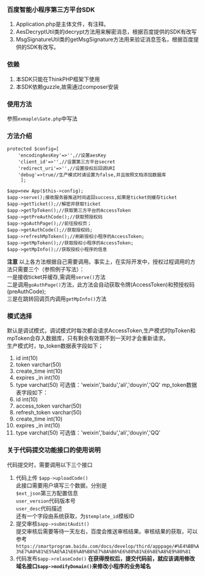 ### 百度智能小程序第三方平台SDK  
1. Application.php是主体文件，有注释。  
2. AesDecryptUtil类的decrypt方法用来解密消息，根据百度提供的SDK有改写
3. MsgSignatureUtil类的getMsgSignature方法用来验证消息签名，根据百度提供的SDK有改写。
### 依赖
1. 本SDK只能在ThinkPHP框架下使用  
2. 本SDK依赖guzzle,故需通过composer安装  
### 使用方法
参照`exmaple\Gate.php`中写法

### 方法介绍  
```
protected $config=[
    'encodingAesKey'=>'',//设置aesKey
	'client_id'=>'',//设置第三方平台secret
	'redirect_uri'=>'',//设置授权后回调URI
	'debug'=>true//生产模式时请设置为false,并且按照文档添加数据库
     ];

$app=new App($this->config);
$app->serve();接收服务器推送时间返回success,如果是ticket则缓存ticket
$app->getTicket();//解密并获取ticket
$app->getTpToken();//获取第三方平台的AccessToken
$app->getPreAuthCode();//获取预授权码
$app->goAuthPage();//前往授权页；
$app->getAuthCode();//获取授权码;  
$app->refreshMpToken();//刷新授权小程序的AccessToken;
$app->getMpToken();//获取授权小程序的AccessToken;
$app->getMpInfo();//获取授权小程序的信息
```

**注意**
以上各方法根据自己需要调用。事实上，在实际开发中，授权过程调用的方法只需要三个（参照例子写法）：  
一是接收ticket并缓存,需调用`serve()`方法   
二是调用`goAuthPage()`方法，此方法会自动获取令牌(AccessToken)和预授权码(preAuthCode);  
三是在跳转回调页内调用`getMpInfo()`方法

### 模式选择
默认是调试模式，调试模式时每次都会请求AccessToken,生产模式时tpToken和mpToken会存入数据库，只有剩余有效期不到一天时才会重新请求。  
生产模式时，tp_token数据表字段如下；
1. id int(10)   
2. token varchar(50) 
3. create_time int(10)  
4. expires _in int(10)
5. type varchat(50) 可选值：'weixin','baidu','ali','douyin','QQ'
mp_token数据表字段如下：
1. id int(10)   
2. access_token varchar(50)  
3. refresh_token varchar(50)  
4. create_time int(10)  
5. expires _in int(10)
6. type varchat(50) 可选值：'weixin','baidu','ali','douyin','QQ'
### 关于代码提交功能接口的使用说明
代码提交时，需要调用以下三个接口  
1. 代码上传 `$app->uploadCode()`  
此接口需要用户填写三个数据，分别是    
`$ext_json`第三方配置信息  
`user_version`代码版本号    
`user_desc`代码描述  
还有一个字段由系统获取，为`$template_id`模板ID  
2. 提交审核`$app->submitAudit()`  
提交审核后需要等待一天左右，百度会推送审核结果。审核结果的获取，可以参考`https://smartprogram.baidu.com/docs/develop/third/apppage/#%E4%BB%A3%E7%A0%81%E5%AE%A1%E6%A0%B8%E7%8A%B6%E6%80%81%E6%8E%A8%E9%80%81`  
3. 代码发布`$app->relaseCode()`
**在获得授权后，提交代码前，就应该调用修改域名接口`$app->modifyDomain()`来修改小程序的业务域名**




